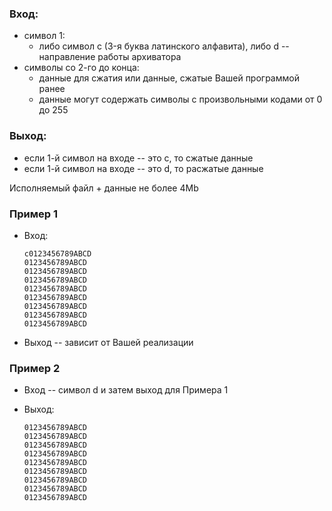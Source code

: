 ### Вход:
* символ 1:
	* либо символ c (3-я буква латинского алфавита), либо d -- направление работы архиватора
* символы со 2-го до конца:
	* данные для сжатия или данные, сжатые Вашей программой ранее
	* данные могут содержать символы с произвольными кодами от 0 до 255

### Выход:
* если 1-й символ на входе -- это c, то сжатые данные
* если 1-й символ на входе -- это d, то расжатые данные

Исполняемый файл + данные не более 4Mb

### Пример 1
* Вход:

	  c0123456789ABCD
	  0123456789ABCD
	  0123456789ABCD
	  0123456789ABCD
	  0123456789ABCD
	  0123456789ABCD
	  0123456789ABCD
	  0123456789ABCD
	  0123456789ABCD
  
* Выход -- зависит от Вашей реализации


### Пример 2
* Вход -- символ d и затем выход для Примера 1
* Выход:

	  0123456789ABCD
	  0123456789ABCD
	  0123456789ABCD
	  0123456789ABCD
	  0123456789ABCD
	  0123456789ABCD
	  0123456789ABCD
	  0123456789ABCD
	  0123456789ABCD

